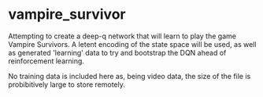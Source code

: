 # vampire_survivor
Attempting to create a deep-q network that will learn to play the game Vampire Survivors. A letent encoding of the state space will be used, as well as generated 'learning' data to try and bootstrap the DQN ahead of reinforcement learning.

No training data is included here as, being video data, the size of the file is probibitively large to store remotely.
